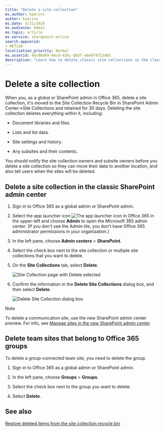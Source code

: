 ```yaml
---
title: "Delete a site collection"
ms.author: kaarins
author: kaarins
ms.date: 5/21/2018
ms.audience: Admin
ms.topic: article
ms.service: sharepoint-online
search.appverid:
- MET150
localization_priority: Normal
ms.assetid: 4dc86d69-84c9-426c-b83f-e6e674722d85
description: "Learn how to delete classic site collections in the classic SharePoint admin center"
---
```


# Delete a site collection

When you, as a global or SharePoint admin in Office 365, delete a site collection, it's moved to the Site Collection Recycle Bin in SharePoint Admin Center->Site Collections and retained for 30 days. Deleting the site collection deletes everything within it, including:
  
- Document libraries and files.
    
- Lists and list data.
    
- Site settings and history.
    
- Any subsites and their contents.
    
You should notify the site collection owners and subsite owners before you delete a site collection so they can move their data to another location, and also tell users when the sites will be deleted. 
  
## Delete a site collection in the classic SharePoint admin center
<a name="__toc323551190"> </a>

1. Sign in to Office 365 as a global admin or SharePoint admin.
    
2. Select the app launcher icon ![The app launcher icon in Office 365](media/e5aee650-c566-4100-aaad-4cc2355d909f.png) in the upper-left and choose **Admin** to open the Microsoft 365 admin center. (If you don't see the Admin tile, you don't have Office 365 administrator permissions in your organization.) 
    
3. In the left pane, choose **Admin centers** \> **SharePoint**.
    
4. Select the check box next to the site collection or multiple site collections that you want to delete.
    
5. On the **Site Collections** tab, select **Delete**.
    
    ![Site Collection page with Delete selected](media/77f46941-957e-4521-87d6-7ed9e8da866c.PNG)
  
6. Confirm the information in the **Delete Site Collections** dialog box, and then select **Delete**.
    
    ![Delete Site Collection dialog box](media/9f0418d4-04a4-406a-9f61-9aac79ae28f8.PNG)
  
> [!NOTE]
> To delete a communication site, use the new SharePoint admin center preview. For info, see [Manage sites in the new SharePoint admin center](manage-sites-in-new-admin-center.md). 
  
## Delete team sites that belong to Office 365 groups
<a name="__toc323551190"> </a>

To delete a group-connected team site, you need to delete the group.
  
1. Sign in to Office 365 as a global admin or SharePoint admin.
    
2. In the left pane, choose **Groups** \> **Groups**.
    
3. Select the check box next to the group you want to delete.
    
4. Select **Delete**.
    
## See also
<a name="__toc323551190"> </a>

[Restore deleted items from the site collection recycle bin ](https://support.office.com/article/5fa924ee-16d7-487b-9a0a-021b9062d14b)


